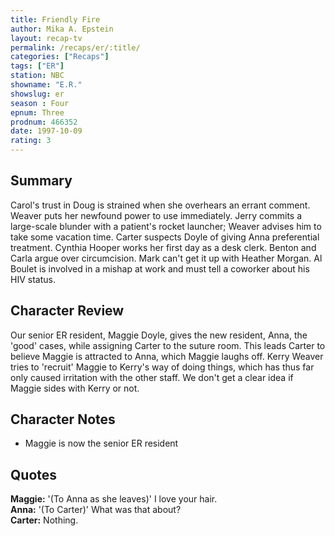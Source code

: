 ```yaml
---
title: Friendly Fire
author: Mika A. Epstein
layout: recap-tv
permalink: /recaps/er/:title/
categories: ["Recaps"]
tags: ["ER"]
station: NBC
showname: "E.R."
showslug: er
season : Four  
epnum: Three  
prodnum: 466352    
date: 1997-10-09
rating: 3  
---
```


## Summary  
  
Carol's trust in Doug is strained when she overhears an errant comment. Weaver puts her newfound power to use immediately. Jerry commits a large-scale blunder with a patient's rocket launcher; Weaver advises him to take some vacation time. Carter suspects Doyle of giving Anna preferential treatment. Cynthia Hooper works her first day as a desk clerk. Benton and Carla argue over circumcision. Mark can't get it up with Heather Morgan. Al Boulet is involved in a mishap at work and must tell a coworker about his HIV status.

## Character Review  
  
Our senior ER resident, Maggie Doyle, gives the new resident, Anna, the 'good' cases, while assigning Carter to the suture room. This leads Carter to believe Maggie is attracted to Anna, which Maggie laughs off. Kerry Weaver tries to 'recruit' Maggie to Kerry's way of doing things, which has thus far only caused irritation with the other staff. We don't get a clear idea if Maggie sides with Kerry or not.

## Character Notes  
  
* Maggie is now the senior ER resident

## Quotes  
  
**Maggie:** '(To Anna as she leaves)' I love your hair.  
**Anna:** '(To Carter)' What was that about?  
**Carter:** Nothing.